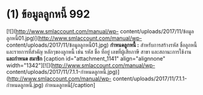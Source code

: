 # (1)    ข้อมูลลูกหนี้  992

[![](http://www.smlaccount.com/manual/wp-
content/uploads/2017/11/ข้อมูลลูกหนี้01.jpg)](http://www.smlaccount.com/manual/wp-
content/uploads/2017/11/ข้อมูลลูกหนี้01.jpg)   **กำหนดลูกหนี้ :**
สำหรับการสร้างรหัส ชื่อลูกหนี้ และรายการที่สำคัญ หลักๆของลูกหนี้ เช่น รหัส
ชื่อ ที่อยู่ เลขที่ผู้เสียภาษี สาขา และสถานะการใช้งาน**และกำหนด สมาชิก**
[caption id="attachment_1141" align="alignnone"
width="1342"][![](http://www.smlaccount.com/manual/wp-
content/uploads/2017/11/7.1.1-กำหนดลูกหนี้.jpg)](http://www.smlaccount.com/manual/wp-
content/uploads/2017/11/7.1.1-กำหนดลูกหนี้.jpg) กำหนดลูกหนี้[/caption]  


